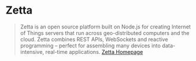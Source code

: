 Zetta
==

> Zetta is an open source platform built on Node.js for creating Internet of Things servers that run across geo-distributed computers and the cloud. Zetta combines REST APIs, WebSockets and reactive programming – perfect for assembling many devices into data-intensive, real-time applications. [Zetta Homepage](http://www.zettajs.org/)

